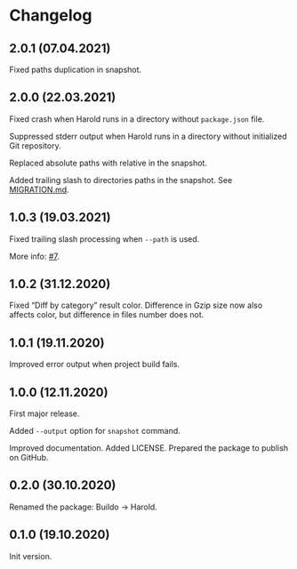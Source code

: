 # Changelog

## 2.0.1 (07.04.2021)

Fixed paths duplication in snapshot.


## 2.0.0 (22.03.2021)

Fixed crash when Harold runs in a directory without `package.json` file.

Suppressed stderr output when Harold runs in a directory without initialized
Git repository.

Replaced absolute paths with relative in the snapshot.

Added trailing slash to directories paths in the snapshot.
See [MIGRATION.md](./MIGRATION.md).


## 1.0.3 (19.03.2021)

Fixed trailing slash processing when `--path` is used.

More info: [#7](https://github.com/funbox/harold/issues/7).


## 1.0.2 (31.12.2020)

Fixed “Diff by category” result color. Difference in Gzip size now also affects
color, but difference in files number does not.


## 1.0.1 (19.11.2020)

Improved error output when project build fails.


## 1.0.0 (12.11.2020)

First major release.

Added `--output` option for `snapshot` command.

Improved documentation. Added LICENSE. Prepared the package to publish on GitHub. 


## 0.2.0 (30.10.2020)

Renamed the package: Buildo → Harold.


## 0.1.0 (19.10.2020)

Init version.
